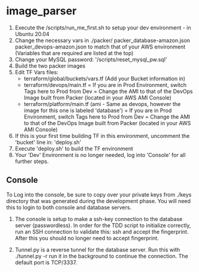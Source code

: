 # image_parser
1. Execute the /scripts/run_me_first.sh to setup your dev environment - in Ubuntu 20.04
2. Change the necessary vars in ./packer/
packer_database-amazon.json  packer_devops-amazon.json
to match that of your AWS environment (Variables that are required are listed at the top)
3. Change your MySQL password: '/scripts/reset_mysql_pw.sql'
4. Build the two packer images
5. Edit TF Vars files: 
   - terraform/global/buckets/vars.tf (Add your Bucket information in)
   - terraform/devops/main.tf 
      = If you are in Prod Environment, switch Tags here to Prod from Dev
      = Change the AMI to that of the DevOps Image built from Packer (located in your AWS AMI Console)
   - terraform/platform/main.tf (ami - Same as devops, however the image for this one is labeled 'database')
      = If you are in Prod Environment, switch Tags here to Prod from Dev
      = Change the AMI to that of the DevOps Image built from Packer (located in your AWS AMI Console)
6. If this is your first time building TF in this environment, uncomment the 'bucket' line in:
   'deploy.sh'
7. Execute 'deploy.sh' to build the TF environment
8. Your 'Dev' Environment is no longer needed, log into 'Console' for all further steps.

## Console ##

To Log into the console, be sure to copy over your private keys from ./keys directory that was generated during the development phase. 
You will need this to login to both console and database servers.

1. The console is setup to make a ssh-key connection to the database server (passwordless). In order for the TDD script to initialize
correctly, run an SSH connection to validate this: ssh <ip-of-database-server> and accept the fingerprint.  After this you should no longer
need to accept fingerprint.

2. Tunnel.py is a reverse tunnel for the database server. Run this with ./tunnel.py -r <hostname-of-database-server> run it in the background to continue the connection. The default port is TCP/3337.


